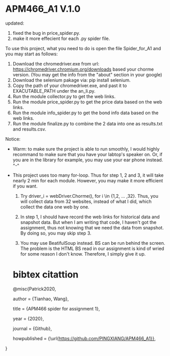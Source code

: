 # APM466_A1 V.1.0 

updated:
  1. fixed the bug in price_spider.py.
  2. make it more effecient for each .py spider file.

To use this project, what you need to do is open the file Spider_for_A1 and you may start as follows:

  1. Download the chromedriver.exe from url: https://chromedriver.chromium.org/downloads based your chorme version. (You may get the info from the "about" section in your google)
  2. Download the selenium pakage via: pip install selenium.
  3. Copy the path of your chromedriver.exe, and past it to EXACUTABLE_PATH under the an_li.py.
  4. Run the module collector.py to get the web links.
  5. Run the module price_spider.py to get the price data based on the web links.
  6. Run the module info_spider.py to get the bond info data based on the web links.
  7. Run the module finalize.py to combine the 2 data into one as results.txt and results.csv.

Notice:

* Warm: to make sure the project is able to run smoothly, I would highly recommand to make sure that you have your labtop's speaker on. Or, if you are in the library for example, you may use your ear phone instead. ^-^

* This project uses too many for-loop. Thus for step 1, 2 and 3, it will take nearly 2 min for each module. However, you may make it more efficient if you want.
  
  1. Try
      driver_i = webDriver.Chorme(), for i \in {1,2, ... ,32}. 
  Thus, you will collect data from 32 websites, instead of what I did, which collect the data one web by one.
    
  2. In step 1, I should have record the web links for historical data and snapshot data. But when I am writing that code, I haven't got the assignment, thus not knowing that we need the data from snapshot. 
  By doing so, you may skip step 3.
  
  3. You may use BeatifulSoup instead. BS can be run behind the screen. The problem is the HTML BS read in our assignment is kind of wried for some reason I don't know. Therefore, I simply give it up. 
  
  # bibtex citattion
  
  @misc{Patrick2020, 
  
   author = {Tianhao, Wang}, 
   
   title = {APM466 spider for assignment 1},
   
   year = {2020},
   
   journal = {Github},
   
   howpublished = {\url{https://github.com/PINGXIANG/APM466_A1}},

}
